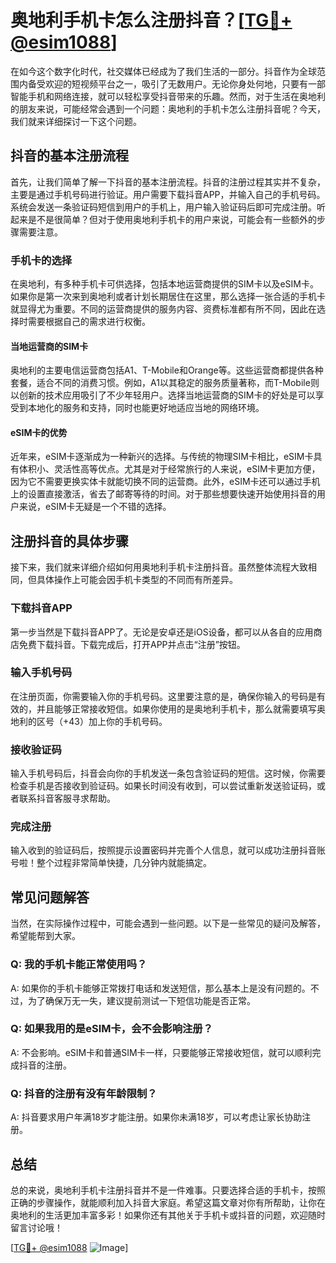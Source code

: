 # 奥地利手机卡怎么注册抖音？[[TG💪+ @esim1088](https://t.me/s/esim1088)]

在如今这个数字化时代，社交媒体已经成为了我们生活的一部分。抖音作为全球范围内备受欢迎的短视频平台之一，吸引了无数用户。无论你身处何地，只要有一部智能手机和网络连接，就可以轻松享受抖音带来的乐趣。然而，对于生活在奥地利的朋友来说，可能经常会遇到一个问题：奥地利的手机卡怎么注册抖音呢？今天，我们就来详细探讨一下这个问题。

## 抖音的基本注册流程

首先，让我们简单了解一下抖音的基本注册流程。抖音的注册过程其实并不复杂，主要是通过手机号码进行验证。用户需要下载抖音APP，并输入自己的手机号码。系统会发送一条验证码短信到用户的手机上，用户输入验证码后即可完成注册。听起来是不是很简单？但对于使用奥地利手机卡的用户来说，可能会有一些额外的步骤需要注意。

### 手机卡的选择

在奥地利，有多种手机卡可供选择，包括本地运营商提供的SIM卡以及eSIM卡。如果你是第一次来到奥地利或者计划长期居住在这里，那么选择一张合适的手机卡就显得尤为重要。不同的运营商提供的服务内容、资费标准都有所不同，因此在选择时需要根据自己的需求进行权衡。

#### 当地运营商的SIM卡

奥地利的主要电信运营商包括A1、T-Mobile和Orange等。这些运营商都提供各种套餐，适合不同的消费习惯。例如，A1以其稳定的服务质量著称，而T-Mobile则以创新的技术应用吸引了不少年轻用户。选择当地运营商的SIM卡的好处是可以享受到本地化的服务和支持，同时也能更好地适应当地的网络环境。

#### eSIM卡的优势

近年来，eSIM卡逐渐成为一种新兴的选择。与传统的物理SIM卡相比，eSIM卡具有体积小、灵活性高等优点。尤其是对于经常旅行的人来说，eSIM卡更加方便，因为它不需要更换实体卡就能切换不同的运营商。此外，eSIM卡还可以通过手机上的设置直接激活，省去了邮寄等待的时间。对于那些想要快速开始使用抖音的用户来说，eSIM卡无疑是一个不错的选择。

## 注册抖音的具体步骤

接下来，我们就来详细介绍如何用奥地利手机卡注册抖音。虽然整体流程大致相同，但具体操作上可能会因手机卡类型的不同而有所差异。

### 下载抖音APP

第一步当然是下载抖音APP了。无论是安卓还是iOS设备，都可以从各自的应用商店免费下载抖音。下载完成后，打开APP并点击“注册”按钮。

### 输入手机号码

在注册页面，你需要输入你的手机号码。这里要注意的是，确保你输入的号码是有效的，并且能够正常接收短信。如果你使用的是奥地利手机卡，那么就需要填写奥地利的区号（+43）加上你的手机号码。

### 接收验证码

输入手机号码后，抖音会向你的手机发送一条包含验证码的短信。这时候，你需要检查手机是否接收到验证码。如果长时间没有收到，可以尝试重新发送验证码，或者联系抖音客服寻求帮助。

### 完成注册

输入收到的验证码后，按照提示设置密码并完善个人信息，就可以成功注册抖音账号啦！整个过程非常简单快捷，几分钟内就能搞定。

## 常见问题解答

当然，在实际操作过程中，可能会遇到一些问题。以下是一些常见的疑问及解答，希望能帮到大家。

### Q: 我的手机卡能正常使用吗？

A: 如果你的手机卡能够正常拨打电话和发送短信，那么基本上是没有问题的。不过，为了确保万无一失，建议提前测试一下短信功能是否正常。

### Q: 如果我用的是eSIM卡，会不会影响注册？

A: 不会影响。eSIM卡和普通SIM卡一样，只要能够正常接收短信，就可以顺利完成抖音的注册。

### Q: 抖音的注册有没有年龄限制？

A: 抖音要求用户年满18岁才能注册。如果你未满18岁，可以考虑让家长协助注册。

## 总结

总的来说，奥地利手机卡注册抖音并不是一件难事。只要选择合适的手机卡，按照正确的步骤操作，就能顺利加入抖音大家庭。希望这篇文章对你有所帮助，让你在奥地利的生活更加丰富多彩！如果你还有其他关于手机卡或抖音的问题，欢迎随时留言讨论哦！

[[TG💪+ @esim1088](https://t.me/s/esim1088) ![Image](https://i.postimg.cc/4NQfJmqS/Snipaste-2025-05-13-00-14-12.png)]